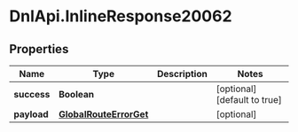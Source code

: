 # DnlApi.InlineResponse20062

## Properties
Name | Type | Description | Notes
------------ | ------------- | ------------- | -------------
**success** | **Boolean** |  | [optional] [default to true]
**payload** | [**GlobalRouteErrorGet**](GlobalRouteErrorGet.md) |  | [optional] 


